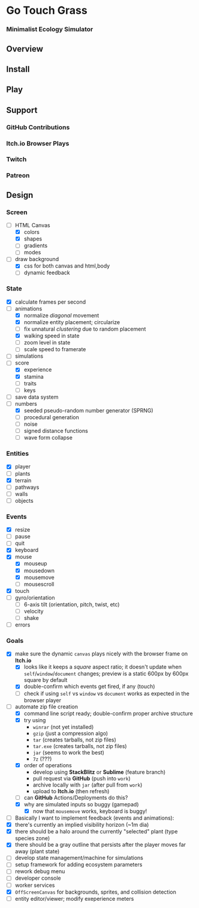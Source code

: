<!-- the Mother's Hip Garden presents -->
<!-- in association with House of Ease -->
<!-- a Griffin Games experience -->
# Go Touch Grass
<!-- 
  keywords: clicker, idle, incremental, nature, eco, 
    solarpunk, permaculture, crafting, educational, 
    puzzle, adventure, roguelite, gardening, 
    minimalist, cozy, stewardship, rematriation,
-->
### Minimalist Ecology Simulator

## Overview

## Install

## Play

## Support
### GitHub Contributions
### Itch.io Browser Plays
### Twitch
### Patreon

## Design
### Screen <!-- Air/Space -->
- [ ] HTML Canvas
  - [x] colors
  - [x] shapes
  - [ ] gradients
  - [ ] modes
- [ ] draw background
  - [X] css for both canvas and html,body
  - [ ] dynamic feedback
<!-- - [ ] 3d??? -->

### State <!-- Water/Time -->
- [x] calculate frames per second
- [ ] animations
  - [x] normalize _diagonal_ movement
  - [x] normalize entity placement; circularize
  - [ ] fix unnatural _clustering_ due to random placement
  - [x] walking speed in state
  - [ ] zoom level in state
  - [ ] scale speed to framerate
- [ ] simulations
- [ ] score
  - [x] experience 
  - [x] stamina
  - [ ] traits
  - [ ] keys
- [ ] save data system
- [ ] numbers
  - [x] seeded pseudo-random number generator (SPRNG)
  - [ ] procedural generation
  - [ ] noise
  - [ ] signed distance functions
  - [ ] wave form collapse

### Entities <!-- Earth/Matter -->
- [x] player
- [ ] plants
- [x] terrain
- [ ] pathways
- [ ] walls
- [ ] objects

### Events <!-- Fire/Energy -->
- [x] resize
- [ ] pause
- [ ] quit
- [x] keyboard
- [x] mouse
  - [x] mouseup
  - [x] mousedown
  - [x] mousemove
  - [ ] mousescroll
- [x] touch
- [ ] gyro/orientation
  - [ ] 6-axis tilt (orientation, pitch, twist, etc)
  - [ ] velocity
  - [ ] shake
- [ ] errors

### Goals
- [x] make sure the dynamic `canvas` plays nicely with the browser frame on **Itch.io**
  - [x] looks like it keeps a _square_ aspect ratio; it doesn't update when `self`/`window`/`document` changes; preview is a static 600px by 600px square by default
  - [x] double-confirm which events get fired, if any (touch)
  - [ ] check if using `self` vs `window` vs `document` works as expected in the browser player
- [ ] automate zip file creation
  - [x] command line script ready; double-confirm proper archive structure
  - [x] try using
    - `winrar` (not yet installed)
    - `gzip` (just a compression algo)
    - `tar` (creates tarballs, not zip files)
    - `tar.exe` (creates tarballs, not zip files)
    - `jar` (seems to work the best)
    - `7z` (???)
  - [x] order of operations
    - develop using **StackBlitz** or **Sublime** (feature branch)
    - pull request via **GitHub** (push into `work`)
    - archive locally with `jar` (after pull from `work`)
    - upload to **Itch.io** (then refresh)
  - [ ] can **GitHub** Actions/Deployments do this?
  - [x] why are simulated inputs so buggy (gamepad)
    - [x] now that `mousemove` works, keyboard is buggy!
- [ ] Basically I want to implement feedback (events and animations):
- [x] there's currently an implied visibility horizon (~1m dia)
- [x] there should be a halo around the currently "selected" plant (type species zone)
- [x] there should be a gray outline that persists after the player moves far away (plant state)
- [ ] develop state management/machine for simulations
- [ ] setup framework for adding ecosystem parameters
- [ ] rework debug menu
- [ ] developer console
- [ ] worker services
- [x] `OffScreenCanvas` for backgrounds, sprites, and collision detection
- [ ] entity editor/viewer; modify exeperience meters